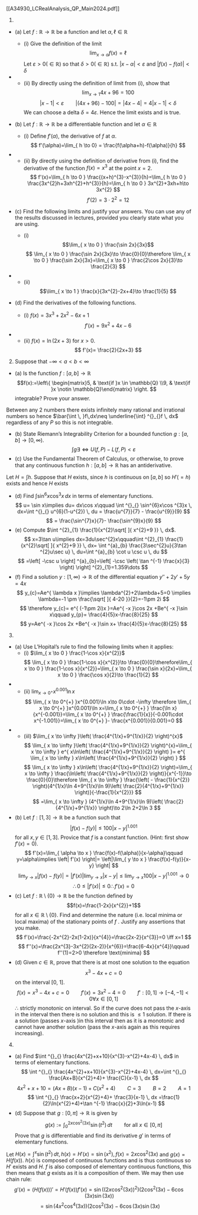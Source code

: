 [[A34930_LCRealAnalysis_QP_Main2024.pdf]]

1. 
- (a) Let $f: \mathbb{R} \to \mathbb{R}$ be a function and let $\alpha,\ell \in \mathbb{R}$
	- (i) Give the definition of the limit$$\lim_{ x \to \alpha } f(x)=\ell$$
Let $\varepsilon>0(\in \mathbb{R})$ so that $\delta>0(\in \mathbb{R})$ s.t. $\left| x-\alpha \right|<\varepsilon$ and $\left| f(x)-f(\alpha) \right|<\delta$
- 
	- (ii) By directly using the definition of limit from (i), show that $$\lim_{ x \to 1 } 4x+96=100$$
$$
\left| x-1 \right|<\varepsilon\qquad \left| (4x+96)-100 \right|=\left| 4x-4 \right|=4\left| x-1 \right|<\delta 
$$
We can choose a delta $\delta=4\varepsilon$. Hence the limit exists and is true.

- (b) Let $f : \mathbb{R} → \mathbb{R}$ be a differentiable function and let $α ∈ \mathbb{R}$
	- (i) Define $f'(\alpha)$, the derivative of $f$ at $\alpha$.
$$
f'(\alpha)=\lim_{ h \to 0} = \frac{f(\alpha+h)-f(\alpha)}{h}
$$
- 
	- (ii) By directly using the definition of derivative from (i), find the derivative of the function $f(x)=x^{3}$ at the point $x=2$.
$$
f'(x)=\lim_{ h \to 0 } \frac{(x+h)^{3}-x^{3}}{h}=\lim_{ h \to 0 } \frac{3x^{2}h+3xh^{2}+h^{3}}{h}=\lim_{ h \to 0 } 3x^{2}+3xh+h\to 3x^{2}
$$
$$
f'(2)=3\cdot 2^{2}=12
$$
- (c) Find the following limits and justify your answers. You can use any of the results discussed in lectures, provided you clearly state what you are using.
	- (i) $$\lim_{ x \to 0 } \frac{\sin 2x}{3x}$$
$$
\lim_{ x \to 0 } \frac{\sin 2x}{3x}\to \frac{0}{0}\therefore \lim_{ x \to 0 } \frac{\sin 2x}{3x}=\lim_{ x \to 0 } \frac{2\cos 2x}{3}\to \frac{2}{3}
$$
- 
	- (ii) $$\lim_{ x \to 1 } \frac{x}{3x^{2}-2x+4}\to \frac{1}{5} $$
- (d) Find the derivatives of the following functions.
	- (i) $f (x) = 3x^{3} + 2x^{2} − 6x + 1$
$$
f'(x)=9x^{2}+4x-6
$$
- 
	- (ii) $f (x) = \ln(2x + 3)$ for $x > 0$.
$$
f'(x)= \frac{2}{2x+3}
$$
2. Suppose that $-\infty<a<b<\infty$
- (a) Is the function $f:[a,b]\to \mathbb{R}$ $$f(x):=\left\{ \begin{matrix}5,  & \text{if }x \in \mathbb{Q} \\9,  & \text{if }x \notin \mathbb{Q}\end{matrix} \right. $$integrable? Prove your answer.

Between any 2 numbers there exists infinitely many rational and irrational numbers so hence $\bar{\int   \, }f\,dx\neq  \underline{\int} ^{}_{}f  \, dx$ regardless of any $P$ so this is not integrable.

- (b) State Riemann’s Integrability Criterion for a bounded function $g:[a,b]\to [0,\infty)$.
$$
\int ^{}_{} g \exists \iff U(f,P)-L(f,P)<\varepsilon
$$
- (c) Use the Fundamental Theorem of Calculus, or otherwise, to prove that any continuous function $h:[a,b]\to \mathbb{R}$ has an antiderivative. 

Let $H=\int ^{}_{} h$. Suppose that $H$ exists, since $h$ is continuous on $[a,b]$ so $H'(=h)$ exists and hence $H$ exists

- (d) Find $\int ^{}_{} \sin^{6}x\cos ^{3}x \, dx$ in terms of elementary functions.
$$
u= \sin x\implies du= dx\cos x\qquad \int ^{}_{} \sin^{6}x\cos ^{3}x \, dx=\int ^{}_{} u^{6}(1-u^{2}) \, du = \frac{u^{7}}{7} - \frac{u^{9}}{9}
$$
$$
= \frac{\sin^{7}x}{7}- \frac{\sin^{9}x}{9}
$$
- (e) Compute $\int ^{2}_{1} \frac{1}{x^{2}\sqrt[  ]{ x^{2}+9 }} \, dx$.
$$
x=3\tan u\implies dx=3du\sec^{2}x\qquad\int ^{2}_{1} \frac{1}{x^{2}\sqrt[  ]{ x^{2}+9 }} \, dx= \int ^{a}_{b} \frac{3\sec^{2}u}{3\tan ^{2}u\sec u} \, du=\int ^{a}_{b} \cot u \csc u \, du
$$
$$
=\left[ -\csc u \right] ^{a}_{b}=\left[ -\csc \left( \tan ^{-1} \frac{x}{3} \right)  \right] ^{2}_{1}=1.359\dots
$$
- (f) Find a solution $y:[1,\infty)\to \mathbb{R}$ of the differential equation $y''+2y'+5y=4x$
$$
y_{c}=Ae^{ \lambda x }\implies \lambda^{2}+2\lambda+5=0 \implies \lambda=-1 \pm \frac{\sqrt[  ]{ 4-20 }}{2}=-1\pm 2i
$$
$$
\therefore y_{c}= e^{ (-1\pm 2i)x }=Ae^{ -x }\cos 2x +Be^{ -x }\sin x\qquad y_{p}= \frac{4}{5}x-\frac{8}{25}
$$
$$
y=Ae^{ -x }\cos 2x +Be^{ -x }\sin x+ \frac{4}{5}x-\frac{8}{25}
$$
3. 
- (a) Use L’Hopital’s rule to find the following limits when it applies:
	- (i) $\lim_{ x \to 0 } \frac{1-\cos x}{x^{2}}$
$$
\lim_{ x \to 0 } \frac{1-\cos x}{x^{2}}\to \frac{0}{0}\therefore\lim_{ x \to 0 } \frac{1-\cos x}{x^{2}}=\lim_{ x \to 0 }  \frac{\sin x}{2x}=\lim_{ x \to 0 }  \frac{\cos x}{2}\to \frac{1}{2}
$$
- 
	- (ii) $\lim_{ x \to 0^{+} }x^{0.001}\ln x$
$$
\lim_{ x \to 0^{+} }x^{0.001}\ln x\to 0\cdot -\infty \therefore \lim_{ x \to 0^{+} }x^{0.001}\ln x=\lim_{ x \to 0^{+} } \frac{\ln x}{x^{-0.001}}=\lim_{ x \to 0^{+} } \frac{\frac{1}{x}}{-0.001\cdot x^{-1.001}}=\lim_{ x \to 0^{+} }- \frac{x^{0.001}}{0.001}=0
$$
- 
	- (iiI) $\lim_{ x \to \infty }\left( \frac{4^{1/x}+9^{1/x}}{2} \right)^{x}$
$$
\lim_{ x \to \infty }\left( \frac{4^{1/x}+9^{1/x}}{2} \right)^{x}=\lim_{ x \to \infty } e^{ x\ln\left(  \frac{4^{1/x}+9^{1/x}}{2} \right)  }= e^{ \lim_{ x \to \infty } x\ln\left(  \frac{4^{1/x}+9^{1/x}}{2} \right)  }
$$
$$
\lim_{ x \to \infty } x\ln\left(  \frac{4^{1/x}+9^{1/x}}{2} \right)=\lim_{ x \to \infty } \frac{\ln\left(  \frac{4^{1/x}+9^{1/x}}{2} \right)}{x^{-1}}\to \frac{0}{0}\therefore \lim_{ x \to \infty } \frac{\left( - \frac{1}{x^{2}} \right)(4^{1/x}\ln 4+9^{1/x}\ln 9)\left( \frac{2}{4^{1/x}+9^{1/x}} \right)}{-\frac{1}{x^{2}}}
$$
$$
=\lim_{ x \to \infty } (4^{1/x}\ln 4+9^{1/x}\ln 9)\left( \frac{2}{4^{1/x}+9^{1/x}} \right)\to 2\ln 2+2\ln 3
$$
- (b) Let $f : [1, 3] → \mathbb{R}$ be a function such that $$\left| f(x)-f(y) \right|\leq 100\left| x-y \right|^{1.001}$$
for all $x,y\in [1,3]$. Provice that $f$ is a constant function. (Hint: first show $f'(x)=0$).
$$
f'(x)=\lim_{ \alpha \to x } \frac{f(x)-f(\alpha)}{x-\alpha}\qquad y=\alpha\implies \left| f'(x) \right|= \left|\lim_{ y \to x } \frac{f(x)-f(y)}{x-y} \right|
$$
$$
\lim_{ y \to x} \left| f(x)-f(y) \right|=\left| f'(x) \right| \lim_{ y \to x } \left| x-y \right|\leq \lim_{ y \to x } 100 \left| x-y \right|^{1.001}\to0
$$
$$
\therefore 0\leq \left| f'(x) \right|\leq 0 \therefore f'(x)=0
$$
- (c) Let $f : \mathbb{R} \setminus \{0\} → \mathbb{R}$ be the function defined by $$f(x)=\frac{1-2x}{x^{2}}+1$$for all $x \in \mathbb{R}\setminus \{ 0 \}$. Find and determine the nature (i.e. local minima or local maxima) of the stationary points of $f$ . Justify any assertions that you make. 
$$
f'(x)=\frac{-2x^{2}-2x(1-2x)}{x^{4}}=\frac{2x-2}{x^{3}}=0 \iff x=1
$$
$$
f''(x)=\frac{2x^{3}-3x^{2}(2x-2)}{x^{6}}=\frac{6-4x}{x^{4}}\qquad f''(1)=2>0 \therefore \text{minima}
$$
- (d) Given $c ∈ \mathbb{R}$, prove that there is at most one solution to the equation$$x^{3}-4x+c=0$$on the interval [0, 1]. 
$$
f(x)=x^{3}-4x+c=0\qquad f'(x)=3x^{2}-4 =0 \qquad f':[0,1]\to[-4,-1]<0\forall x \in[0,1]
$$
$\therefore$ strictly monotonic on interval. So if the curve does not pass the $x$-axis in the interval then there is no solution and this is $\leq1$ solution. If there is a solution (passes $x$-axis )in this interval then as it is a monotonic and cannot have another solution (pass the $x$-axis again as this requires increasing).

4. 
- (a) Find $\int ^{}_{}  \frac{4x^{2}+x+10}{x^{3}-x^{2}+4x-4} \, dx$ in terms of elementary functions.
$$
\int ^{}_{}  \frac{4x^{2}+x+10}{x^{3}-x^{2}+4x-4} \, dx=\int ^{}_{} \frac{Ax+B}{x^{2}+4}+ \frac{C}{x-1} \, dx 
$$
$$
4x^{2}+x+10=(Ax+B)(x-1)+C(x^{2}+4)\qquad C=3\qquad B=2\qquad A=1
$$
$$
\int ^{}_{} \frac{x+2}{x^{2}+4}+ \frac{3}{x-1} \, dx =\frac{1}{2}\ln(x^{2}+4)+\tan ^{-1} \frac{x}{2}+3\ln(x-1)
$$
- (d) Suppose that $g : [0, π] → \mathbb{R}$ is given by$$g(x):=\int ^{2x\cos ^{2}(3x)}_{0} \sin(t^{2}) \, dt\qquad\text{for all }x\in[0,\pi] $$Prove that $g$ is differentiable and find its derivative $g'$ in terms of elementary functions.

Let $H(x)=\int ^{x}_{} \sin(t^{2}) \, dt,\,h(x)=H'(x)=\sin(x^{2}),\,f(x)=2x\cos ^{2}(3x)$ and $g(x)=H(f(x))$. $h(x)$ is composed of continuous functions and is thus continuous so $H'$ exists and $H$. $f$ is also composed of elementary continuous functions, this then means that $g$ exists as it is a composition of them. We may then use chain rule:
$$
g'(x)=(H(f(x)))'=H'(f(x))f'(x)=\sin((2x\cos ^{2}(3x))^{2})(2\cos ^{2}(3x)-6\cos(3x)\sin(3x))
$$
$$
=\sin(4x^{2}\cos ^{4}(3x))(2\cos ^{2}(3x)-6\cos(3x)\sin(3x)
$$
